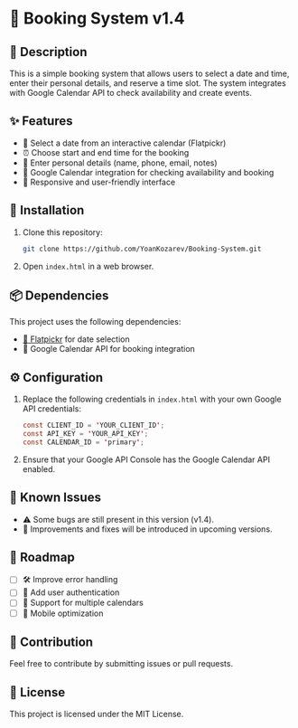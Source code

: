 # 📅 Booking System v1.4

## 📖 Description
This is a simple booking system that allows users to select a date and time, enter their personal details, and reserve a time slot. The system integrates with Google Calendar API to check availability and create events. 

## ✨ Features
- 📆 Select a date from an interactive calendar (Flatpickr)
- ⏰ Choose start and end time for the booking
- 📝 Enter personal details (name, phone, email, notes)
- 🔗 Google Calendar integration for checking availability and booking
- 📱 Responsive and user-friendly interface

## 🚀 Installation
1. Clone this repository:
   ```bash
   git clone https://github.com/YoanKozarev/Booking-System.git
   ```
2. Open `index.html` in a web browser.

## 📦 Dependencies
This project uses the following dependencies:
- [📅 Flatpickr](https://flatpickr.js.org/) for date selection
- 🔗 Google Calendar API for booking integration

## ⚙️ Configuration
1. Replace the following credentials in `index.html` with your own Google API credentials:
   ```java
   const CLIENT_ID = 'YOUR_CLIENT_ID';
   const API_KEY = 'YOUR_API_KEY';
   const CALENDAR_ID = 'primary';
   ```
2. Ensure that your Google API Console has the Google Calendar API enabled.

## 🐞 Known Issues
- ⚠️ Some bugs are still present in this version (v1.4).
- 🔄 Improvements and fixes will be introduced in upcoming versions.

## 🔮 Roadmap
- [ ] 🛠️ Improve error handling
- [ ] 🔑 Add user authentication
- [ ] 📆 Support for multiple calendars
- [ ] 📱 Mobile optimization

## 🤝 Contribution
Feel free to contribute by submitting issues or pull requests.

## 📜 License
This project is licensed under the MIT License.

